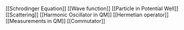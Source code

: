 [[Schrodinger Equation]]
[[Wave function]]
[[Particle in Potential Well]]
[[Scattering]]
[[Harmonic Oscillator in QM]]
[[Hermetian operator]]
[[Measurements in QM]]
[[Commutator]]
